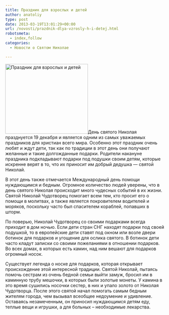 ```yaml
---
title: Праздник для взрослых и детей
author: anatoliy
type: post
date: 2013-03-19T13:01:29+00:00
url: /novosti/prazdnik-dlya-vzrosly-h-i-detej.html
robotsmeta:
  - index,follow
categories:
  - Новости о Святом Николае

---
```

[<img class="alignleft size-full wp-image-1691" src="http://svyatoynikolay.ru/wp-content/uploads/2013/03/dyen_svyatogo_nikolaya_1.jpg" alt="Праздник для взрослых и детей" width="261" height="220" />][1]День святого Николая празднуется 19 декабря и является одним из самых уважаемых праздников для христиан всего мира. Особенно этот праздник очень любят и ждут дети, так как по традиции в этот день они получают желанные и такие долгожданные подарки. Родители накануне праздника подкладывают подарки под подушки своим детям, которые искренне верят в то, что их приносит им добрый дедушка &#8212; святой Николай.
  
<!--more-->


  
В этот день также отмечается Международный день помощи нуждающимся и бедным. Огромное количество людей уверены, что в день святого Николая происходит много чудесных событий в их жизни. Святой Николай Чудотворец помогает всем тем, кто просит его о помощи в молитвах, а также является покровителем водителей и моряков, поскольку часто был спасителем кораблей, попавших в шторм.

По поверью, Николай Чудотворец со своими подарками всегда приходит в дом ночью. Если дети стран СНГ находят подарки под своей подушкой, то в европейские дети ставят под окном или возле двери ботинок для подарков и угощение для ослика святого. В ботинок дети часто кладут записки со своими пожеланиями в отношении подарков. Во всех домах, в которых есть камин, над ним вешают для подарков огромный носок.

Существует легенда о носке для подарков, которая открывает происхождение этой интересной традиции. Святой Николай, пытаясь помочь сестрам из очень бедной семьи выйти замуж, бросил им в каминную трубу мешочки, в которых были золотые монеты. У камина в это время сушились носочки сестер, в них и упало золото от Николая Чудотворца. После этого святой начал помогать самым бедным жителям города, чем вызывал всеобщее недоумение и удивление. Оставаясь незамеченным, он приносил нуждающимся детям еду, теплые вещи и игрушки, а для больных – необходимые лекарства.

 [1]: http://svyatoynikolay.ru/wp-content/uploads/2013/03/dyen_svyatogo_nikolaya_1.jpg